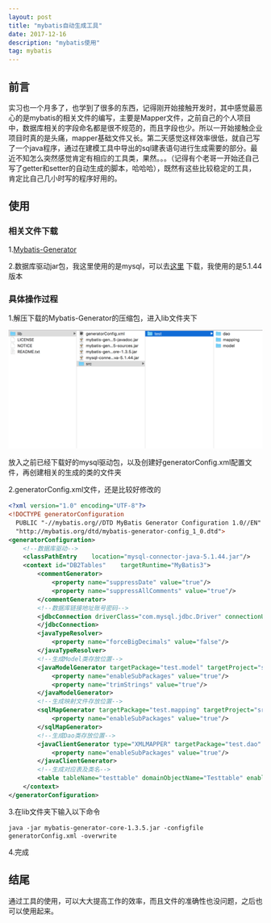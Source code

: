 ```yaml
---
layout: post
title: "mybatis自动生成工具"
date: 2017-12-16
description: "mybatis使用"
tag: mybatis
---
```


## 前言

实习也一个月多了，也学到了很多的东西，记得刚开始接触开发时，其中感觉最恶心的是mybatis的相关文件的编写，主要是Mapper文件，之前自己的个人项目中，数据库相关的字段命名都是很不规范的，而且字段也少。所以一开始接触企业项目时真的是头痛，mapper基础文件又长。第二天感觉这样效率很低，就自己写了一个java程序，通过在建模工具中导出的sql建表语句进行生成需要的部分。最近不知怎么突然感觉肯定有相应的工具类，果然。。。（记得有个老哥一开始还自己写了getter和setter的自动生成的脚本，哈哈哈），既然有这些比较稳定的工具，肯定比自己几小时写的程序好用的。

## 使用

### 相关文件下载

1.[Mybatis-Generator](https://github.com/mybatis/generator/releases/tag/mybatis-generator-1.3.2 )

2.数据库驱动jar包，我这里使用的是mysql，可以去[这里](http://mvnrepository.com/artifact/mysql/mysql-connector-java) 下载，我使用的是5.1.44版本

### 具体操作过程

1.解压下载的Mybatis-Generator的压缩包，进入lib文件夹下

![](/img/in-post/mybatis-generator/pic1.png)

放入之前已经下载好的mysql驱动包，以及创建好generatorConfig.xml配置文件，再创建相关的生成的类的文件夹

2.generatorConfig.xml文件，还是比较好修改的

``` xml
<?xml version="1.0" encoding="UTF-8"?>
<!DOCTYPE generatorConfiguration
  PUBLIC "-//mybatis.org//DTD MyBatis Generator Configuration 1.0//EN"
  "http://mybatis.org/dtd/mybatis-generator-config_1_0.dtd">
<generatorConfiguration>
    <!--数据库驱动-->
    <classPathEntry    location="mysql-connector-java-5.1.44.jar"/>
    <context id="DB2Tables"    targetRuntime="MyBatis3">
        <commentGenerator>
            <property name="suppressDate" value="true"/>
            <property name="suppressAllComments" value="true"/>
        </commentGenerator>
        <!--数据库链接地址账号密码-->
        <jdbcConnection driverClass="com.mysql.jdbc.Driver" connectionURL="jdbc:mysql://127.0.0.1:3306/dmc-test?characterEncoding=utf8" userId="root" password="******">
        </jdbcConnection>
        <javaTypeResolver>
            <property name="forceBigDecimals" value="false"/>
        </javaTypeResolver>
        <!--生成Model类存放位置-->
        <javaModelGenerator targetPackage="test.model" targetProject="src">
            <property name="enableSubPackages" value="true"/>
            <property name="trimStrings" value="true"/>
        </javaModelGenerator>
        <!--生成映射文件存放位置-->
        <sqlMapGenerator targetPackage="test.mapping" targetProject="src">
            <property name="enableSubPackages" value="true"/>
        </sqlMapGenerator>
        <!--生成Dao类存放位置-->
        <javaClientGenerator type="XMLMAPPER" targetPackage="test.dao" targetProject="src">
            <property name="enableSubPackages" value="true"/>
        </javaClientGenerator>
        <!--生成对应表及类名-->
        <table tableName="testtable" domainObjectName="Testtable" enableCountByExample="false" enableUpdateByExample="false" enableDeleteByExample="false" enableSelectByExample="false" selectByExampleQueryId="false"></table>
    </context>
</generatorConfiguration>
```

3.在lib文件夹下输入以下命令

``` shell
java -jar mybatis-generator-core-1.3.5.jar -configfile generatorConfig.xml -overwrite
```

4.完成

## 结尾

通过工具的使用，可以大大提高工作的效率，而且文件的准确性也没问题，之后也可以使用起来。